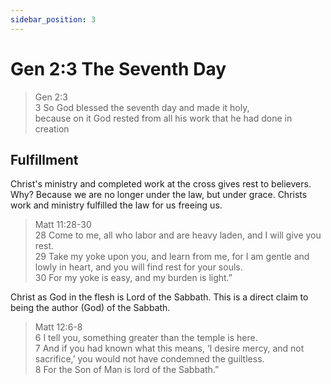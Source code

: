 ```yaml
---
sidebar_position: 3
---
```

# Gen 2:3 The Seventh Day

> Gen 2:3 \
> 3 So God blessed the seventh day and made it holy, \
because on it God rested from all his work that he had done in creation

## Fulfillment

Christ's ministry and completed work at the cross gives rest to believers.
Why? Because we are no longer under the law, but under grace.
Christs work and ministry fulfilled the law for us freeing us.

> Matt 11:28-30 \
> 28 Come to me, all who labor and are heavy laden, and I will give you rest. \
29 Take my yoke upon you, and learn from me, for I am gentle and lowly in heart, and you will find rest for your souls. \
30 For my yoke is easy, and my burden is light.”

Christ as God in the flesh is Lord of the Sabbath. This is a direct claim to being the author (God) of the Sabbath.

> Matt 12:6-8 \
> 6 I tell you, something greater than the temple is here. \
7 And if you had known what this means, ‘I desire mercy, and not sacrifice,’ you would not have condemned the guiltless. \
8 For the Son of Man is lord of the Sabbath.” 


